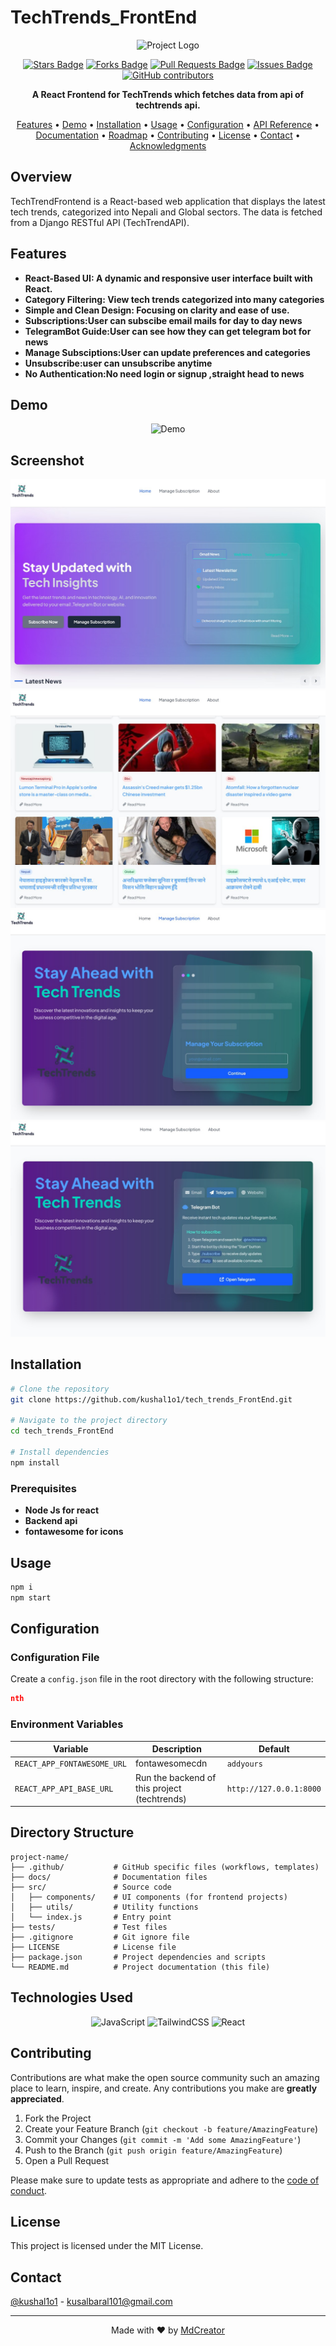 # TechTrends_FrontEnd

<p align="center">
  <img src="./src/images
/TechTrendsLogo.png" alt="Project Logo" width="200" height="200">
</p>

<p align="center">
  <a href="https://github.com/kushal1o1/tech_trends_FrontEnd/stargazers"><img src="https://img.shields.io/github/stars/kushal1o1/tech_trends_FrontEnd" alt="Stars Badge"/></a>
  <a href="https://github.com/kushal1o1/tech_trends_FrontEnd/network/members"><img src="https://img.shields.io/github/forks/kushal1o1/tech_trends_FrontEnd" alt="Forks Badge"/></a>
  <a href="https://github.com/kushal1o1/tech_trends_FrontEnd/pulls"><img src="https://img.shields.io/github/issues-pr/kushal1o1/tech_trends_FrontEnd" alt="Pull Requests Badge"/></a>
  <a href="https://github.com/kushal1o1/tech_trends_FrontEnd/issues"><img src="https://img.shields.io/github/issues/kushal1o1/tech_trends_FrontEnd" alt="Issues Badge"/></a>
  <a href="https://github.com/kushal1o1/tech_trends_FrontEnd/graphs/contributors"><img alt="GitHub contributors" src="https://img.shields.io/github/contributors/kushal1o1/tech_trends_FrontEnd?color=2b9348"></a>
</p>

<p align="center">
  <b>A React Frontend for TechTrends which fetches data from api of techtrends api.</b>
</p>

<p align="center">
  <a href="#features">Features</a> •
  <a href="#demo">Demo</a> •
  <a href="#installation">Installation</a> •
  <a href="#usage">Usage</a> •
  <a href="#configuration">Configuration</a> •
  <a href="#api-reference">API Reference</a> •
  <a href="#documentation">Documentation</a> •
  <a href="#roadmap">Roadmap</a> •
  <a href="#contributing">Contributing</a> •
  <a href="#license">License</a> •
  <a href="#contact">Contact</a> •
  <a href="#acknowledgments">Acknowledgments</a>
</p>


## Overview

TechTrendFrontend is a React-based web application that displays the latest tech trends, categorized into Nepali and Global sectors. The data is fetched from a Django RESTful API (TechTrendAPI). 

## Features

- **React-Based UI: A dynamic and responsive user interface built with React.**
- **Category Filtering: View tech trends categorized into many categories**
- **Simple and Clean Design: Focusing on clarity and ease of use.**
- **Subscriptions:User can subscibe email mails  for day to day news**
- **TelegramBot Guide:User can see how they can get telegram bot for news**
- **Manage Subsciptions:User can update preferences and categories**
- **Unsubscribe:user can unsubscribe anytime**
- **No Authentication:No need login or signup ,straight head to news**


## Demo

<p align="center">
  <img src="path/to/demo.gif" alt="Demo" width="600">
</p>

## Screenshot
![Screenshot 1](./src/images/TechtrendsSS1.jpg)
![Screenshot 2](./src/images/TechtrendsSS2.jpg)
![Screenshot 2](./src/images/TechtrendsSS3.jpg)
![Screenshot 2](./src/images/TechtrendsSS4.jpg)



## Installation
```bash
# Clone the repository
git clone https://github.com/kushal1o1/tech_trends_FrontEnd.git

# Navigate to the project directory
cd tech_trends_FrontEnd

# Install dependencies
npm install

```

### Prerequisites
- **Node Js for react**
- **Backend api**
- **fontawesome for icons**

## Usage

```javascript
npm i 
npm start
```

## Configuration

### Configuration File

Create a `config.json` file in the root directory with the following structure:

```json
nth
```

### Environment Variables

| Variable | Description | Default |
|----------|-------------|---------|
| `REACT_APP_FONTAWESOME_URL` | fontawesomecdn | `addyours` |
| `REACT_APP_API_BASE_URL` | Run the backend of this project (techtrends) | `http://127.0.0.1:8000` |

## Directory Structure

```
project-name/
├── .github/           # GitHub specific files (workflows, templates)
├── docs/              # Documentation files
├── src/               # Source code
│   ├── components/    # UI components (for frontend projects)
│   ├── utils/         # Utility functions
│   └── index.js       # Entry point
├── tests/             # Test files
├── .gitignore         # Git ignore file
├── LICENSE            # License file
├── package.json       # Project dependencies and scripts
└── README.md          # Project documentation (this file)
```

## Technologies Used

<p align="center">
<img src="https://img.shields.io/badge/JavaScript-%23007ACC.svg?style=for-the-badge&logo=JavaScript&logoColor=white" alt="JavaScript">
<img src="https://img.shields.io/badge/TailwindCSS-%23007ACC.svg?style=for-the-badge&logo=TailwindCSS&logoColor=white" alt="TailwindCSS">
<img src="https://img.shields.io/badge/React-%23007ACC.svg?style=for-the-badge&logo=React&logoColor=white" alt="React">
</p>

## Contributing

Contributions are what make the open source community such an amazing place to learn, inspire, and create. Any contributions you make are **greatly appreciated**.

1. Fork the Project
2. Create your Feature Branch (`git checkout -b feature/AmazingFeature`)
3. Commit your Changes (`git commit -m 'Add some AmazingFeature'`)
4. Push to the Branch (`git push origin feature/AmazingFeature`)
5. Open a Pull Request

Please make sure to update tests as appropriate and adhere to the [code of conduct](CODE_OF_CONDUCT.md).

## License

This project is licensed under the MIT License.

## Contact

[@kushal1o1](https://twitter.com/kushal1o1) - kusalbaral101@gmail.com

---

<p align="center">
  Made with ❤️ by <a href="https://github.com/kushal1o1/MDFileCreator">MdCreator</a>
</p>